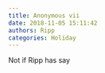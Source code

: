 ```yaml
---
title: Anonymous vii
date: 2018-11-05 15:11:42
authors: Ripp
categories: Holiday
---
```


 Not if Ripp has say